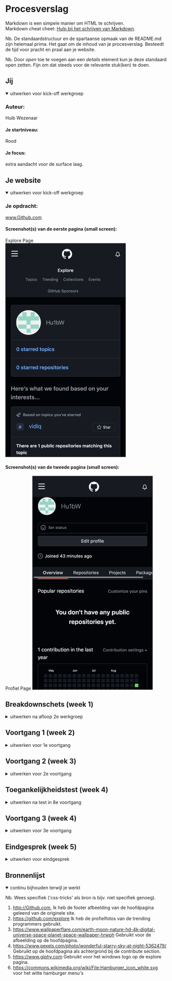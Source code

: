 # Procesverslag
Markdown is een simpele manier om HTML te schrijven.  
Markdown cheat cheet: [Hulp bij het schrijven van Markdown](https://github.com/adam-p/markdown-here/wiki/Markdown-Cheatsheet).

Nb. De standaardstructuur en de spartaanse opmaak van de README.md zijn helemaal prima. Het gaat om de inhoud van je procesverslag. Besteedt de tijd voor pracht en praal aan je website.

Nb. Door *open* toe te voegen aan een *details* element kun je deze standaard open zetten. Fijn om dat steeds voor de relevante stuk(ken) te doen.





## Jij

<details open>
<summary>uitwerken voor kick-off werkgroep</summary>

### Auteur:
Huib Wezenaar

#### Je startniveau:
Rood

#### Je focus:
extra aandacht voor de surface laag.
 
</details>





## Je website

<details open>
<summary>uitwerken voor kick-off werkgroep</summary>

### Je opdracht:
www.Github.com

#### Screenshot(s) van de eerste pagina (small screen): 
Explore Page  
<img src="images/ExplorePage.png" width="375px" alt="De Explore pagina waar je verschillende posts van de community kan zien">

#### Screenshot(s) van de tweede pagina (small screen):
Profiel Page
<img src="images/ProfilePage.png" width="375px" alt="De pagina waar je je eigen posts en andere informatie van je account kan zien.">
 
</details>





## Breakdownschets (week 1)

<details>
<summary>uitwerken na afloop 2e werkgroep</summary>

### de hele pagina: 
<img src="images/BreakdownSchets1.jpg" width="375px" alt="breakdown van de hele pagina1">
<img src="images/BreakdownSchets2.jpg" width="375px" alt="breakdown van de hele pagina2">

### dynamisch deel (bijv menu): 
<img src="images/BreakdownSchetsMenu.jpg" width="375px" alt="breakdown van een dynamisch deel">


</details>





## Voortgang 1 (week 2)

<details>
<summary>uitwerken voor 1e voortgang</summary>

### Stand van zaken
goed:
    - HTML schrijven ging goed
    - Flexbox gaat lekker
    - Positioneren gaat lekker

Lastig:
    - Motivatie
    - Workload
    - Plannen


### Agenda voor meeting
samen met je groepje opstellen

| Artinjo           | Huib               | Klaudija         | Robin            |
| ---               | ---                | ---              | ---              |
| Hamburger menu    | en dit             | en ik dit        | en dan ik dat    |
| Navigatie         | dit als er tijd is | nog een punt     | dit wil ik zeker |
| ...               | ...                | ...              | ...              |

Agendapunten:

- Hamburger menu
- Navigatie


### Verslag van meeting
hier na afloop snel de uitkomsten van de meeting vastleggen

- Feedback op individuele pagina's
- tips over planning
- tips over het ordenen van de code/css

</details>





## Voortgang 2 (week 3)

<details>
<summary>uitwerken voor 2e voortgang</summary>

### Stand van zaken
- grid ging goed, wel beetje onduidelijk wanneer ik het beste bepaalde dingen toe moet passen.
- JS ging lekker.
- footer afbeelding gaat helemaal fout.


### Agenda voor meeting
samen met je groepje opstellen

| Artinjo                                   | Huib                             | klaudija                                       | Robin            |
| ---                                       | ---                              | ---                                            | ---              |
| afbeeldingen positioneren met grid        | Responsive maken en mooi houden  | Tips voor het responsive maken voor desktop    | en dan ik dat    |
| en dat ook nog                            | Footer afbeelding                | nog een punt                                   | dit wil ik zeker |
| ...                                       | ...                              | ...                                            | ...              |


### Verslag van meeting
hier na afloop snel de uitkomsten van de meeting vastleggen

- We hebben met de student-assistenten overlegt wat we kunnen doen om onze problemen op te kunnen lossen.

- We hebben in de resterende tijd een paar leuke tips en sneltoetsen gekregen om tijd te besparen.

- We hebben uitleg gehad over hoe extenties werken in Visual Studio Code.

</details>





## Toegankelijkheidstest (week 4)

<details>
<summary>uitwerken na test in 8e voortgang</summary>

### Bevindingen

Safari vind mijn site minder leuk dan Chrome.

----hoofdpagina----
- De Hoofdpagina is goed te zien en de kleuren/contrast hoeven niet verandert te worden.
- Voorlezer struikelt nog over het uitklap menu.
- Een aantal knopjes hebben nog geen alt naam.
- De knopjes zijn goed te bedienen met milde spasmes.
- De interacties zijn simpel.

----Explore----
- Het kleurcontrast van de Explore pagina is niet zo goed gedaan dat je goed de secties kan ondescheiden.
- Het kleurcontrast van het font is wel goed.
- De knopjes en linkjes zijn aan de kleine kant waardoor deze niet goed te bedienen zijn met milde spasmes.  

#### Kleurcontrast
Het kleurcontrast op de hoofdpagina is goed, de verschillende elementen zijn goed van elkaar te onderscheiden met grijswaarden.
Hierdoor is alle content goed te lezen door mensen met (gedeeltelijke) kleurenblindheid.
<img src="images/ContrastVoorbeeld.png" width="375px" alt="Contrast voorbeeld">

Het kleurcontrast op de Explore pagina was niet zo goed, daardoor was de content niet goed te zien door mensen met (gedeeltelijke) kleurenblindheid.
Na deze bevinding gedaan te hebben heb ik de pagina er anders laten uitzien ten opzichte van het origineel door meer contrast toe te voegen tussen
de voor- en achtergrond.<br>
Dit is het origineel, die vond ik niet zo goed leerbaar met de kleurenblind bril(geel) op:
<img src="images/ExplorePageOriginal.png" width="375px" alt="Contrast voorbeeld2">
Dit is de aangepaste versie, ik heb meer contrast toegevoegd:
<img src="images/ExplorePageNieuw.png" width="375px" alt="Contrast voorbeeld2">


#### Spasmes
Als een persoon spasmes heeft kan hij/zij niet zo goed navigeren met de muis en hierdoor lukt het vaak niet om kleine knopjes in te drukken.<br>
Ik heb de hyperlink navigatie knopjes groter gemaakt voor zowel de computer, waar ze iets groter zijn en met een grotere padding, en voor de
mobiele telefoon waarbij ze veel groter zijn en onder elkaar komen te staan voor snelle navigatie over een lange pagina, aangezien het hyperlinks
zijn die je naar het desbetreffende artiekel leiden.

<img src="images/ExplorePageNieuw.png" width="375px" alt="Grotere knopjes">

#### Aandacht 
Mensen met een aandacht stoornis kunnen vaak moeilijk hun focus bij de site houden als er iets anders gaande is in hun omgeving.
Github houdt hier geen rekening mee omdat er een hele boel kleine elementjes en linkjes en knopjes aanwezig zijn die je moet opzoeken als
je ergens specifiek naar opzoek bent.
<br>

<img src="images/ExplorePageOriginal.png" width="375px" alt="Contrast voorbeeld2">

De elementen zouden groter gemaakt kunnen worden en duidelijker een focus krijgen. De vraag is of dit wel zin zou hebben bij Github omdat
het toch wel een site is voor codeurs die al een beetje weten wat ze doen en als je de elementen veranderd denk ik dat je het grootste deel van
de bezoekers hiermee irriteert.

</details>





## Voortgang 3 (week 4)

<details>
<summary>uitwerken voor 3e voortgang</summary>

### Stand van zaken
hier dit ging goed & dit was lastig (neem ook screenshots op van delen van je website en code)


### Agenda voor meeting
samen met je groepje opstellen

| Artinjo        | Huib               | Klaudija                        | Robin            |
| ---            | ---                | ---                             | ---              |
| dit bespreken  | en dit             | SVG                             | en dan ik dat    |
| en dat ook nog | dit als er tijd is | Grootte responsive schermen     | dit wil ik zeker |
| ...            | ...                | ...                             | ...              |


### Verslag van meeting
hier na afloop snel de uitkomsten van de meeting vastleggen

- We zijn over de benodigheden gegaan die we nodig hebben om een voldoende te kunnen halen.
- De vragen die we hadden zijn beantwoord maar verder was het een korte meeting waar we niet veel hebben besproken.

</details>





## Eindgesprek (week 5)

<details>
<summary>uitwerken voor eindgesprek</summary>

### Stand van zaken
hier dit ging goed & dit was lastig (neem ook screenshots op van delen van je website en code)

### Screenshot(s)

hier screenshot(s) van je eindresultaat

</details>





## Bronnenlijst

<details open>
<summary>continu bijhouden terwijl je werkt</summary>

Nb. Wees specifiek ('css-tricks' als bron is bijv. niet specifiek genoeg).

1. http://Github.com, Ik heb de footer afbeelding van de hoofdpagina geleend van de originele site.
2. https://github.com/explore Ik heb de profielfotos van de trending programmers gebruikt.
3. https://www.wallpaperflare.com/earth-moon-nature-hd-4k-digital-universe-space-planet-space-wallpaper-hrwph Gebruikt voor de afbeelding op de hoofdpagina.
4. https://www.pexels.com/photo/wonderful-starry-sky-at-night-5362479/ Gebruikt op de hoofdpagina als achtergrond bij de contribute section.
5. https://www.giphy.com Gebruikt voor het windows logo op de explore pagina.
6. https://commons.wikimedia.org/wiki/File:Hamburger_icon_white.svg voor het witte hamburger menu's

</details>


